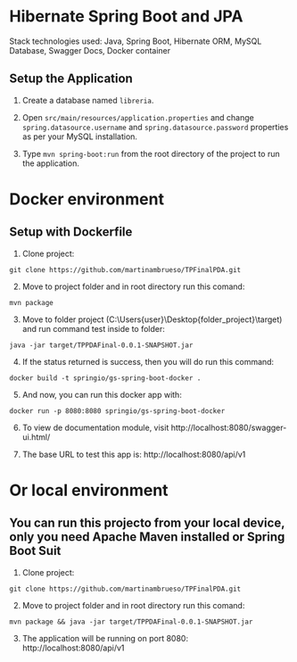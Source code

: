 # Hibernate Spring Boot and JPA

Stack technologies used: Java, Spring Boot, Hibernate ORM, MySQL Database, Swagger Docs, Docker container

## Setup the Application

1. Create a database named `libreria`.

2. Open `src/main/resources/application.properties` and change `spring.datasource.username` and `spring.datasource.password` properties as per your MySQL installation.

3. Type `mvn spring-boot:run` from the root directory of the project to run the application.

# Docker environment

## Setup with Dockerfile

1. Clone project: 

```
git clone https://github.com/martinambrueso/TPFinalPDA.git
```

2. Move to project folder and in root directory run this comand: 

```
mvn package
```

3. Move to folder project (C:\Users\{user}\Desktop\{folder_project}\target) and run command test inside to folder: 

```
java -jar target/TPPDAFinal-0.0.1-SNAPSHOT.jar
```

4. If the status returned is success, then you will do run this command: 

```
docker build -t springio/gs-spring-boot-docker .
```

5. And now, you can run this docker app with: 

```
docker run -p 8080:8080 springio/gs-spring-boot-docker
```

6. To view de documentation module, visit http://localhost:8080/swagger-ui.html/

7. The base URL to test this app is: http://localhost:8080/api/v1


# Or local environment

## You can run this projecto from your local device, only you need Apache Maven installed or Spring Boot Suit

1. Clone project: 

```
git clone https://github.com/martinambrueso/TPFinalPDA.git
```

2. Move to project folder and in root directory run this comand: 

```
mvn package && java -jar target/TPPDAFinal-0.0.1-SNAPSHOT.jar
```

3. The application will be running on port 8080: http://localhost:8080/api/v1
